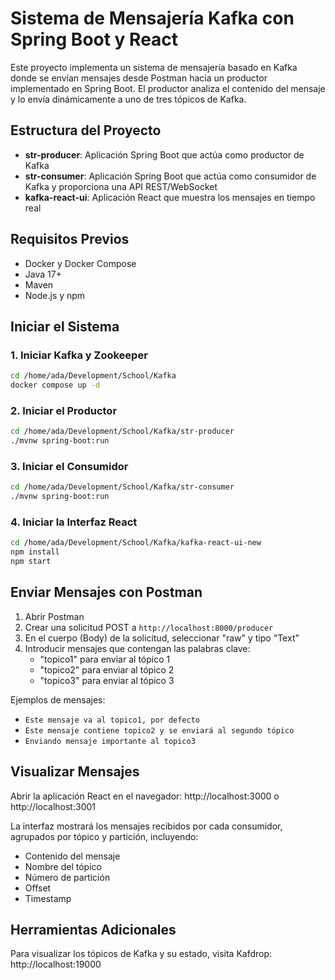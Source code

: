 # Sistema de Mensajería Kafka con Spring Boot y React

Este proyecto implementa un sistema de mensajería basado en Kafka donde se envían mensajes desde Postman hacia un productor implementado en Spring Boot. El productor analiza el contenido del mensaje y lo envía dinámicamente a uno de tres tópicos de Kafka.

## Estructura del Proyecto

- **str-producer**: Aplicación Spring Boot que actúa como productor de Kafka
- **str-consumer**: Aplicación Spring Boot que actúa como consumidor de Kafka y proporciona una API REST/WebSocket
- **kafka-react-ui**: Aplicación React que muestra los mensajes en tiempo real

## Requisitos Previos

- Docker y Docker Compose
- Java 17+
- Maven
- Node.js y npm

## Iniciar el Sistema

### 1. Iniciar Kafka y Zookeeper

```bash
cd /home/ada/Development/School/Kafka
docker compose up -d
```

### 2. Iniciar el Productor

```bash
cd /home/ada/Development/School/Kafka/str-producer
./mvnw spring-boot:run
```

### 3. Iniciar el Consumidor

```bash
cd /home/ada/Development/School/Kafka/str-consumer
./mvnw spring-boot:run
```

### 4. Iniciar la Interfaz React

```bash
cd /home/ada/Development/School/Kafka/kafka-react-ui-new
npm install
npm start
```

## Enviar Mensajes con Postman

1. Abrir Postman
2. Crear una solicitud POST a `http://localhost:8000/producer`
3. En el cuerpo (Body) de la solicitud, seleccionar "raw" y tipo "Text"
4. Introducir mensajes que contengan las palabras clave:
   - "topico1" para enviar al tópico 1
   - "topico2" para enviar al tópico 2
   - "topico3" para enviar al tópico 3

Ejemplos de mensajes:
- `Este mensaje va al topico1, por defecto`
- `Este mensaje contiene topico2 y se enviará al segundo tópico`
- `Enviando mensaje importante al topico3`

## Visualizar Mensajes

Abrir la aplicación React en el navegador: http://localhost:3000 o http://localhost:3001

La interfaz mostrará los mensajes recibidos por cada consumidor, agrupados por tópico y partición, incluyendo:
- Contenido del mensaje
- Nombre del tópico
- Número de partición
- Offset
- Timestamp

## Herramientas Adicionales

Para visualizar los tópicos de Kafka y su estado, visita Kafdrop: http://localhost:19000
